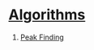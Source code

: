 # [Algorithms](https://ocw.mit.edu/courses/electrical-engineering-and-computer-science/6-006-introduction-to-algorithms-fall-2011/lecture-videos/)
1. [Peak Finding](https://github.com/dev-rm/algorithms/tree/master/Peak%20Finding)
